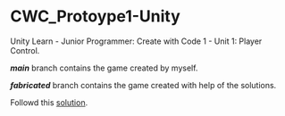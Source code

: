 # CWC_Protoype1-Unity
Unity Learn - Junior Programmer: Create with Code 1 - Unit 1: Player Control.

***main*** branch contains the game created by myself.

***fabricated*** branch contains the game created with help of the solutions.

Followd this [solution](https://connect-prd-cdn.unity.com/20210504/93a938b7-ee56-488f-b0b3-8b956c0a31fd/Unit%201%20-%20Bonus%20Features%20Solutions.pdf?_ga=2.199681006.1186801097.1620052249-59568313.1601905412).